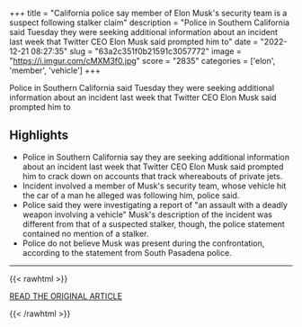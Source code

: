 +++
title = "California police say member of Elon Musk's security team is a suspect following stalker claim"
description = "Police in Southern California said Tuesday they were seeking additional information about an incident last week that Twitter CEO Elon Musk said prompted him to"
date = "2022-12-21 08:27:35"
slug = "63a2c351f0b21591c3057772"
image = "https://i.imgur.com/cMXM3f0.jpg"
score = "2835"
categories = ['elon', 'member', 'vehicle']
+++

Police in Southern California said Tuesday they were seeking additional information about an incident last week that Twitter CEO Elon Musk said prompted him to

## Highlights

- Police in Southern California say they are seeking additional information about an incident last week that Twitter CEO Elon Musk said prompted him to crack down on accounts that track whereabouts of private jets.
- Incident involved a member of Musk's security team, whose vehicle hit the car of a man he alleged was following him, police said.
- Police said they were investigating a report of "an assault with a deadly weapon involving a vehicle" Musk's description of the incident was different from that of a suspected stalker, though, the police statement contained no mention of a stalker.
- Police do not believe Musk was present during the confrontation, according to the statement from South Pasadena police.

---

{{< rawhtml >}}
  <p class="article-category">
    <a target="_blank" href="https://www.nbcnews.com/tech/tech-news/california-police-say-member-elon-musks-security-team-suspect-stalker-rcna62664">READ THE ORIGINAL ARTICLE</a>
  </p>
{{< /rawhtml >}}
